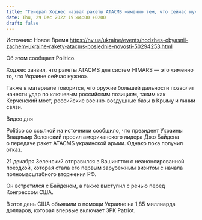 ```yaml
---
title: "Генерал Ходжес назвал ракеты ATACMS «именно тем, что сейчас нужно Украине»"
date: Thu, 29 Dec 2022 19:44:00 +0200
draft: false
---
```

Источник: Новое Время https://nv.ua/ukraine/events/hodzhes-obyasnil-zachem-ukraine-rakety-atacms-poslednie-novosti-50294253.html


 Об этом сообщает Politico.

Ходжес заявил, что ракеты ATACMS для систем HIMARS — это «именно то, что Украине сейчас нужно».

Также в материале говорится, что оружие большей дальности позволит нанести удар по ключевым российским позициям, таким как Керченский мост, российские военно-воздушные базы в Крыму и линии связи.

 Видео дня   

Politico со ссылкой на источники сообщило, что президент Украины Владимир Зеленский просил американского лидера Джо Байдена о передаче ракет ATACMS украинской армии. Однако пока получил отказ.

21 декабря Зеленский отправился в Вашингтон с неанонсированной поездкой, которая стала его первым зарубежным визитом с начала полномасштабного вторжения РФ.

Он встретился с Байденом, а также выступил с речью перед Конгрессом США.

В этот день США объявили о помощи Украине на 1,85 миллиарда долларов, которая впервые включает ЗРК Patriot.
